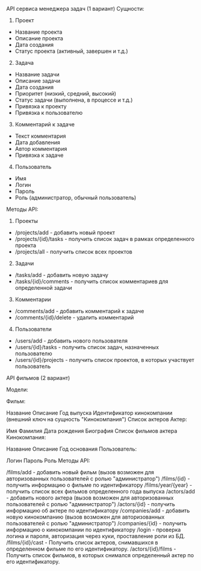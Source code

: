  API сервиса менеджера задач (1 вариант)
 Сущности:
 1. Проект
- Название проекта
- Описание проекта
- Дата создания
- Статус проекта (активный, завершен и т.д.)
 2. Задача
- Название задачи
- Описание задачи
- Дата создания
- Приоритет (низкий, средний, высокий)
- Статус задачи (выполнена, в процессе и т.д.)
- Привязка к проекту
- Привязка к пользователю 
 3. Комментарий к задаче
- Текст комментария
- Дата добавления
- Автор комментария
- Привязка к задаче
 4. Пользователь
- Имя
- Логин
- Пароль
- Роль (администратор, обычный пользователь)

 Методы API:
 1. Проекты
- /projects/add - добавить новый проект
- /projects/{id}/tasks - получить список задач в рамках определенного проекта
- /projects/all - получить список всех проектов
 2. Задачи
- /tasks/add - добавить новую задачу
- /tasks/{id}/comments - получить список комментариев для определенной задачи
 3. Комментарии
- /comments/add - добавить комментарий к задаче
- /comments/{id}/delete - удалить комментарий
 4. Пользователи
- /users/add - добавить нового пользователя
- /users/{id}/tasks - получить список задач, назначенных пользователю
- /users/{id}/projects - получить список проектов, в которых участвует пользователь


API фильмов (2 вариант)

Модели:

Фильм:

Название
Описание
Год выпуска
Идентификатор кинокомпании (внешний ключ на сущность "Кинокомпания")
Список актеров
Актер:

Имя
Фамилия
Дата рождения
Биография
Список фильмов актера
Кинокомпания:

Название
Описание
Год основания
Пользователь:

Логин
Пароль
Роль
Методы API:

/films/add - добавить новый фильм (вызов возможен для авторизованных пользователей с ролью "администратор")
/films/{id} - получить информацию о фильме по идентификатору
/films/year/{year} - получить список всех фильмов определенного года выпуска
/actors/add - добавить нового актера (вызов возможен для авторизованных пользователей с ролью "администратор")
/actors/{id} - получить информацию об актере по идентификатору
/companies/add - добавить новую кинокомпанию (вызов возможен для авторизованных пользователей с ролью "администратор")
/companies/{id} - получить информацию о кинокомпании по идентификатору
/login - проверка логина и пароля, авторизация через куки, проставление роли из БД.
/films/{id}/cast - Получить список актеров, снимавшихся в определенном фильме по его идентификатору.
/actors/{id}/films - Получить список фильмов, в которых снимался определенный актер по его идентификатору.
